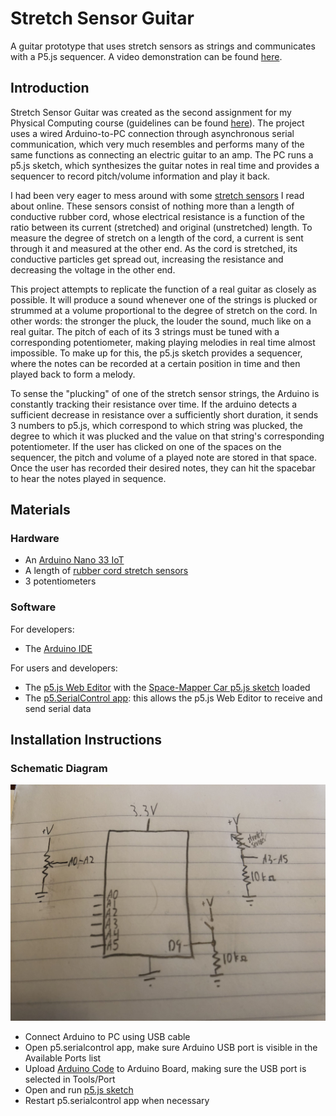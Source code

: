 # Stretch Sensor Guitar
A guitar prototype that uses stretch sensors as strings and communicates with a P5.js sequencer. A video demonstration can be found [here](https://youtu.be/n1DFHVW942c).

## Introduction
Stretch Sensor Guitar was created as the second assignment for my Physical Computing course (guidelines can be found [here](https://itp.nyu.edu/physcomp/itp/syllabus/assignments/#Project_2)). The project uses a wired Arduino-to-PC connection through asynchronous serial communication, which very much resembles and performs many of the same functions as connecting an electric guitar to an amp. The PC runs a p5.js sketch, which synthesizes the guitar notes in real time and provides a sequencer to record pitch/volume information and play it back.

I had been very eager to mess around with some [stretch sensors](https://www.adafruit.com/product/519) I read about online. These sensors consist of nothing more than a length of conductive rubber cord, whose electrical resistance is a function of the ratio between its current (stretched) and original (unstretched) length. To measure the degree of stretch on a length of the cord, a current is sent through it and measured at the other end. As the cord is stretched, its conductive particles get spread out, increasing the resistance and decreasing the voltage in the other end.

This project attempts to replicate the function of a real guitar as closely as possible. It will produce a sound whenever one of the strings is plucked or strummed at a volume proportional to the degree of stretch on the cord. In other words: the stronger the pluck, the louder the sound, much like on a real guitar. The pitch of each of its 3 strings must be tuned with a corresponding potentiometer, making playing melodies in real time almost impossible. To make up for this, the p5.js sketch provides a sequencer, where the notes can be recorded at a certain position in time and then played back to form a melody.

To sense the "plucking" of one of the stretch sensor strings, the Arduino is constantly tracking their resistance over time. If the arduino detects a sufficient decrease in resistance over a sufficiently short duration, it sends 3 numbers to p5.js, which correspond to which string was plucked, the degree to which it was plucked and the value on that string's corresponding potentiometer. If the user has clicked on one of the spaces on the sequencer, the pitch and volume of a played note are stored in that space. Once the user has recorded their desired notes, they can hit the spacebar to hear the notes played in sequence.

## Materials

### Hardware

- An [Arduino Nano 33 IoT](https://store.arduino.cc/usa/nano-33-iot) 
- A length of [rubber cord stretch sensors](https://www.adafruit.com/product/519)
- 3 potentiometers

### Software

For developers:
- The [Arduino IDE](https://www.arduino.cc/en/software)

For users and developers:
- The [p5.js Web Editor](https://editor.p5js.org/) with the [Space-Mapper Car p5.js sketch](https://editor.p5js.org/yr2053/sketches/QrwdervH3) loaded
- The [p5.SerialControl app](https://github.com/p5-serial/p5.serialcontrol/releases): this allows the p5.js Web Editor to receive and send serial data


## Installation Instructions

### Schematic Diagram

![A schematic diagram of an Arduino Nano 33 IoT wired to 3 potentiometers, 3 variable resistors and a pushbutton](https://github.com/yonatanrozin/stretch-sensor-guitar/blob/main/Images/Guitar%20Schematic.jpeg)

- Connect Arduino to PC using USB cable
- Open p5.serialcontrol app, make sure Arduino USB port is visible in the Available Ports list
- Upload [Arduino Code](https://github.com/yonatanrozin/stretch-sensor-guitar/blob/main/Stretch_Sensor_Guitar/Stretch_Sensor_Guitar.ino) to Arduino Board, making sure the USB port is selected in Tools/Port
- Open and run [p5.js sketch](https://editor.p5js.org/yr2053/sketches/QrwdervH3)
- Restart p5.serialcontrol app when necessary
